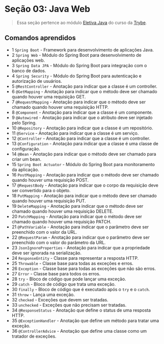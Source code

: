 # Seção 03: Java Web

>Essa seção pertence ao módulo [Eletiva Java](https://github.com/Ruan-Portella/Trybe_Exercicios/tree/main/eletiva-java) do curso da [Trybe](https://www.betrybe.com/).

## Comandos aprendidos

- 1 `Spring Boot` - Framework para desenvolvimento de aplicações Java.
- 2 `Spring Web` - Módulo do Spring Boot para desenvolvimento de aplicações web.
- 3 `Spring Data JPA` - Módulo do Spring Boot para integração com o banco de dados.
- 4 `Spring Security` - Módulo do Spring Boot para autenticação e autorização de usuários.
- 5 `@RestController` - Anotação para indicar que a classe é um controller.
- 6 `@GetMapping` - Anotação para indicar que o método deve ser chamado quando houver uma requisição GET.
- 7 `@RequestMapping` - Anotação para indicar que o método deve ser chamado quando houver uma requisição HTTP.
- 8 `@Component` - Anotação para indicar que a classe é um componente.
- 9 `@Autowired` - Anotação para indicar que o atributo deve ser injetado pelo Spring.
- 10 `@Repository` - Anotação para indicar que a classe é um repositório.
- 11 `@Service` - Anotação para indicar que a classe é um serviço.
- 12 `@Controller` - Anotação para indicar que a classe é um controller.
- 13 `@Configuration` - Anotação para indicar que a classe é uma classe de configuração.
- 14 `@Bean` - Anotação para indicar que o método deve ser chamado para criar um bean.
- 15 `Spring Boot Actuator` - Módulo do Spring Boot para monitoramento da aplicação.
- 16 `PostMapping` - Anotação para indicar que o método deve ser chamado quando houver uma requisição POST.
- 17 `@RequestBody` - Anotação para indicar que o corpo da requisição deve ser convertido para o objeto.
- 18 `PutMapping` - Anotação para indicar que o método deve ser chamado quando houver uma requisição PUT.
- 19 `DeleteMapping` - Anotação para indicar que o método deve ser chamado quando houver uma requisição DELETE.
- 20 `PatchMapping` - Anotação para indicar que o método deve ser chamado quando houver uma requisição PATCH.
- 21 `@PathVariable` - Anotação para indicar que o parâmetro deve ser preenchido com o valor da URL.
- 22 `@RequestParam` - Anotação para indicar que o parâmetro deve ser preenchido com o valor do parâmetro da URL.
- 23 `JsonIgnoreProperties` - Anotação para indicar que a propriedade deve ser ignorada na serialização.
- 24 `ResponseEntity` - Classe para representar a resposta HTTP.
- 25 `Throwable` - Classe base para todas as exceções e erros.
- 26 `Exception` - Classe base para todas as exceções que não são erros.
- 27 `Error` - Classe base para todos os erros.
- 28 `try` - Bloco de código que pode lançar uma exceção.
- 29 `catch` - Bloco de código que trata uma exceção.
- 30 `finally` - Bloco de código que é executado após o `try` e o `catch`.
- 31 `throw` - Lança uma exceção.
- 32 `checked` - Exceções que devem ser tratadas.
- 33 `unchecked` - Exceções que não precisam ser tratadas.
- 34 `@ResponseStatus` - Anotação que define o status de uma resposta HTTP.
- 35 `@ExceptionHandler` - Anotação que define um método para tratar uma exceção.
- 36 `@ControllerAdvice` - Anotação que define uma classe como um tratador de exceções.